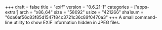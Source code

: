 +++
draft = false
title = "exif"
version = "0.6.21-1"
categories = ['apps-extra']
arch = "x86_64"
size = "58092"
usize = "421266"
sha1sum = "6da6af56c83f85d1547f84c3721c36c89f0470a3"
+++
A small command-line utility to show EXIF information hidden in JPEG files.